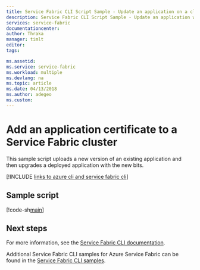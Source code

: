 ```yaml
---
title: Service Fabric CLI Script Sample - Update an application on a cluster
description: Service Fabric CLI Script Sample - Update an application with a new version. This example also upgrades a deployed application with new bits.
services: service-fabric
documentationcenter: 
author: Thraka
manager: timlt
editor: 
tags: 

ms.assetid: 
ms.service: service-fabric
ms.workload: multiple
ms.devlang: na
ms.topic: article
ms.date: 04/13/2018
ms.author: adegeo
ms.custom: 
---
```


# Add an application certificate to a Service Fabric cluster

This sample script uploads a new version of an existing application and then upgrades a deployed application with the new bits.

[!INCLUDE [links to azure cli and service fabric cli](../../../includes/service-fabric-sfctl.md)]

## Sample script

[!code-sh[main](../../../cli_scripts/service-fabric/upgrade-application/upgrade-application.sh "Upload and update an application on a Service Fabric cluster")]

## Next steps

For more information, see the [Service Fabric CLI documentation](../service-fabric-cli.md).

Additional Service Fabric CLI samples for Azure Service Fabric can be found in the [Service Fabric CLI samples](../samples-cli.md).
